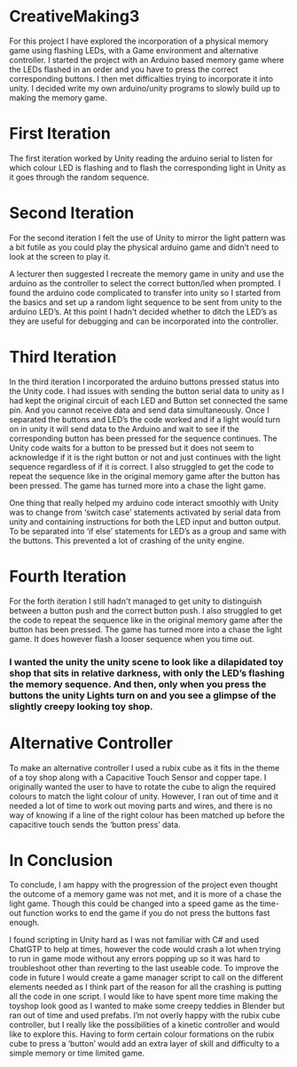 # CreativeMaking3


For this project I have explored the incorporation of a physical memory game using flashing LEDs, with a Game environment and alternative controller.
I started the project with an Arduino based memory game where the LEDs flashed in an order and you have to press the correct corresponding buttons. I then met difficalties trying to incorporate it into unity. I decided write my own arduino/unity programs to slowly build up to making the memory game.

# First Iteration
The first iteration worked by Unity reading the arduino serial to listen for which colour LED is flashing and to flash the corresponding light in Unity as it goes through the random sequence. 

# Second Iteration 
For the second iteration I felt the use of Unity to mirror the light pattern was a bit futile as you could play the physical arduino game and didn’t need to look at the screen to play it. 

A lecturer then suggested I recreate the memory game in unity and use the arduino as the controller to select the correct button/led when prompted. I found the arduino code complicated to transfer into unity so I started from the basics and set up a random light sequence to be sent from unity to the arduino LED’s. At this point I hadn't decided whether to ditch the LED’s as they are useful for debugging and can be incorporated into the controller. 

# Third Iteration
In the third iteration I incorporated the arduino buttons pressed status into the Unity code.  I had issues with sending the button serial data to unity as I had kept the original circuit of each LED and Button set connected the same pin. And you cannot receive data and send data simultaneously. Once I separated the buttons and LED’s the code worked and if a light would turn on in unity it will send data to the Arduino and wait to see if the corresponding button has been pressed for the sequence continues. The Unity code waits for a button to be pressed but it does not seem to acknowledge if it is the right button or not and just continues with the light sequence regardless of if it is correct. I also struggled to get the code to   repeat the sequence like in the original memory game after the button has been pressed. The game has turned more into a chase the light game. 

One thing that really helped my arduino code interact smoothly with Unity was to change from ‘switch case’ statements activated by serial data from unity and containing instructions for both the LED input and button output. To be separated into ‘if else’ statements for LED’s as a group and same with the buttons. This prevented a lot of crashing of the unity engine. 

# Fourth Iteration
For the forth iteration I still hadn't managed to get unity to distinguish between a button push and the correct button push. I also struggled to get the code to repeat the sequence like in the original memory game after the button has been pressed. The game has turned more into a chase the light game. It does however flash a looser sequence when you time out. 

### I wanted the unity the unity scene to look like a dilapidated toy shop that sits in relative darkness, with only the LED’s flashing the memory sequence. And then, only when you press the buttons the unity Lights turn on and you see a glimpse of the slightly creepy looking toy shop.

# Alternative Controller 
To make an alternative controller I used a rubix cube as it fits in the theme of a toy shop along with a Capacitive Touch Sensor and copper tape. I originally wanted the user to have to rotate the cube to align the required colours to match the light colour of unity. However, I ran out of time and it needed a lot of time to work out moving parts and wires, and there is no way of knowing if a line of the right colour has been matched up before the capacitive touch sends the ‘button press’ data.

# In Conclusion 
To conclude, I am happy with the progression of the project even thought the outcome of a memory game was not met, and it is more of a chase the light game. Though this could be changed into a speed game as the time-out function works to end the game if you do not press the buttons fast enough.

I found scripting in Unity hard as I was not familiar with C# and used ChatGTP to help at times, however the code would crash a lot when trying to run in game mode without any errors popping up so it was hard to troubleshoot other than reverting to the last useable code. To improve the code in future I would create a game manager script to call on the different elements needed as I think part of the reason for all the crashing is putting all the code in one script. I would like to have spent more time making the toyshop look good as I wanted to make some creepy teddies in Blender but ran out of time and used prefabs. I’m not overly happy with the rubix cube controller, but I really like the possibilities of a kinetic controller and would like to explore this. Having to form certain colour formations on the rubix cube to press a ‘button’ would add an extra layer of skill and difficulty to a simple memory or time limited game. 
